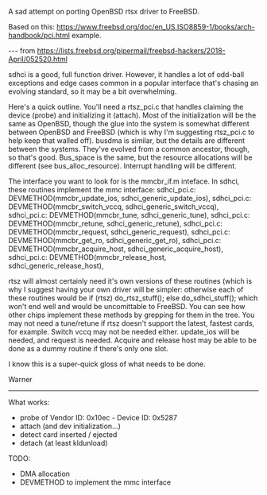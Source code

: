 
A sad attempt on porting OpenBSD rtsx driver to FreeBSD.

Based on this: https://www.freebsd.org/doc/en_US.ISO8859-1/books/arch-handbook/pci.html example.

--- from https://lists.freebsd.org/pipermail/freebsd-hackers/2018-April/052520.html

sdhci is a good, full function driver. However, it handles a lot of
odd-ball exceptions and edge cases common in a popular interface that's
chasing an evolving standard, so it may be a bit overwhelming.

Here's a quick outline. You'll need a rtsz_pci.c that handles claiming the
device (probe) and initializing it (attach). Most of the initialization
will be the same as OpenBSD, though the glue into the system is somewhat
different between OpenBSD and FreeBSD (which is why I'm suggesting
rtsz_pci.c to help keep that walled off). busdma is similar, but the
details are different between the systems. They've evolved from a common
ancestor, though, so that's good. Bus_space is the same, but the resource
allocations will be different (see bus_alloc_resource). Interrupt handling
will be different.

The interface you want to look for is the mmcbr_if.m inteface. In sdhci,
these routines implement the mmc interface:
sdhci_pci.c: DEVMETHOD(mmcbr_update_ios, sdhci_generic_update_ios),
sdhci_pci.c: DEVMETHOD(mmcbr_switch_vccq, sdhci_generic_switch_vccq),
sdhci_pci.c: DEVMETHOD(mmcbr_tune, sdhci_generic_tune),
sdhci_pci.c: DEVMETHOD(mmcbr_retune, sdhci_generic_retune),
sdhci_pci.c: DEVMETHOD(mmcbr_request, sdhci_generic_request),
sdhci_pci.c: DEVMETHOD(mmcbr_get_ro, sdhci_generic_get_ro),
sdhci_pci.c: DEVMETHOD(mmcbr_acquire_host,   sdhci_generic_acquire_host),
sdhci_pci.c: DEVMETHOD(mmcbr_release_host,   sdhci_generic_release_host),

rtsz will almost certainly need it's own versions of these routines (which
is why I suggest having your own driver will be simpler: otherwise each of
these routines would be if (rtsz) do_rtsz_stuff(); else do_sdhci_stuff();
which won't end well and would be uncomittable to FreeBSD. You can see how
other chips implement these methods by grepping for them in the tree. You
may not need a tune/retune if rtsz doesn't support the latest, fastest
cards, for example. Switch vccq may not be needed either. update_ios will
be needed, and request is needed. Acquire and release host may be able to
be done as a dummy routine if there's only one slot.

I know this is a super-quick gloss of what needs to be done.

Warner

--------------------------------------------------------------------------

What works:

 - probe of Vendor ID: 0x10ec - Device ID: 0x5287
 - attach (and dev initialization...)
 - detect card inserted / ejected
 - detach (at least kldunload)

TODO:

 - DMA allocation
 - DEVMETHOD to implement the mmc interface
